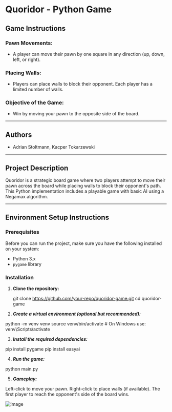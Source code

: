 # Quoridor - Python Game

## Game Instructions

### Pawn Movements:
- A player can move their pawn by one square in any direction (up, down, left, or right).

### Placing Walls:
- Players can place walls to block their opponent. Each player has a limited number of walls.

### Objective of the Game:
- Win by moving your pawn to the opposite side of the board.
---

## Authors
- Adrian Stoltmann, Kacper Tokarzewski

---

## Project Description
Quoridor is a strategic board game where two players attempt to move their pawn across the board while placing walls to block their opponent's path. This Python
implementation includes a playable game with basic AI using a Negamax algorithm.

---

## Environment Setup Instructions

### Prerequisites
Before you can run the project, make sure you have the following installed on your system:
- Python 3.x
- `pygame` library

### Installation

1. **Clone the repository:**

   git clone https://github.com/your-repo/quoridor-game.git
   cd quoridor-game

1.   ***Create a virtual environment (optional but recommended):***

  python -m venv venv
  source venv/bin/activate  # On Windows use: venv\Scripts\activate
  
3. ***Install the required dependencies:***

  pip install pygame
  pip install easyai

  
4.  ***Run the game:***

  python main.py

5.  ***Gameplay:***

  Left-click to move your pawn.
  Right-click to place walls (if available).
  The first player to reach the opponent's side of the board wins.

  ![image](https://github.com/user-attachments/assets/9c68a6a7-c2a7-47ca-aa65-422cb53b3472)

